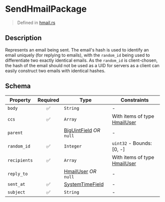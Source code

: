 # SendHmailPackage
> Defined in [hmail.rs](../../../interface/src/interface/hmail.rs)

## Description
Represents an email being sent. The email's hash is used to identify an email uniquely (for
replying to emails), with the `random_id` being used to differentiate two exactly identical
emails. As the `random_id` is client-chosen, the hash of the email should not be used as a UID
for servers as a client can easily construct two emails with identical hashes.

## Schema

| Property | Required | Type | Constraints |
| --- | :---: | --- | --- |
| `body` | ✅ | `String` |  -  |
| `ccs` | ✅ | `Array` | With items of type [HmailUser](../hmail/HmailUser.md) |
| `parent` |    | [BigUintField](../fields/big_uint/BigUintField.md) *OR* `null` |  -  |
| `random_id` | ✅ | `Integer` | `uint32` - Bounds: [0, -] |
| `recipients` | ✅ | `Array` | With items of type [HmailUser](../hmail/HmailUser.md) |
| `reply_to` |    | [HmailUser](../hmail/HmailUser.md) *OR* `null` |  -  |
| `sent_at` | ✅ | [SystemTimeField](../fields/system_time/SystemTimeField.md) |  -  |
| `subject` | ✅ | `String` |  -  |


